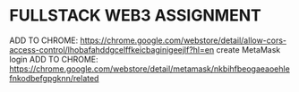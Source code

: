 # FULLSTACK WEB3 ASSIGNMENT
ADD TO CHROME: https://chrome.google.com/webstore/detail/allow-cors-access-control/lhobafahddgcelffkeicbaginigeejlf?hl=en
create MetaMask login
ADD TO CHROME: https://chrome.google.com/webstore/detail/metamask/nkbihfbeogaeaoehlefnkodbefgpgknn/related

